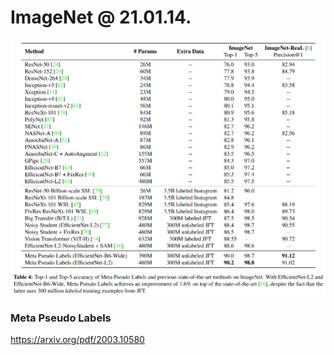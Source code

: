 # ImageNet @ 21.01.14.

![SOTA_ImageNet](src/SOTA_ImageNet_210114.png)

### Meta Pseudo Labels
https://arxiv.org/pdf/2003.10580